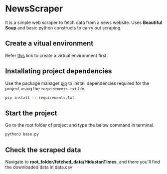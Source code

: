 # NewsScraper
It is a simple web scraper to fetch data from a news website. Uses **Beautiful Soup** and basic python constructs to carry out scraping.

## Create a vitual environment
Refer [this](https://uoa-eresearch.github.io/eresearch-cookbook/recipe/2014/11/26/python-virtual-env/) link to create a virtual environment first.


## Installating project dependencies

Use the package manager [pip](https://pip.pypa.io/en/stable/) to install dependencies required for the project using the ```requirements.txt``` file.

```bash
pip install -r requirements.txt
```

## Start the project

Go to the root folder of project and type the below command in terminal.

```bash
python3 base.py

```

## Check the scraped data
Navigate to **root_folder/fetched_data/HidustanTimes**, and there you'll find the downloaded data in data.csv


